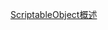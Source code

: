 [ScriptableObject概述](file:///D:/Obsidian%20Unity/Unity/Unity%E5%9B%9B%E9%83%A8%E6%9B%B2/Assets/Scripts/Unity%E8%BF%9B%E9%98%B6/ScriptableObject/Lesson1_ScriptableObject%20%E6%95%B0%E6%8D%AE%E6%96%87%E4%BB%B6%E7%9A%84%E5%88%9B%E5%BB%BA/Lesson1.cs)
